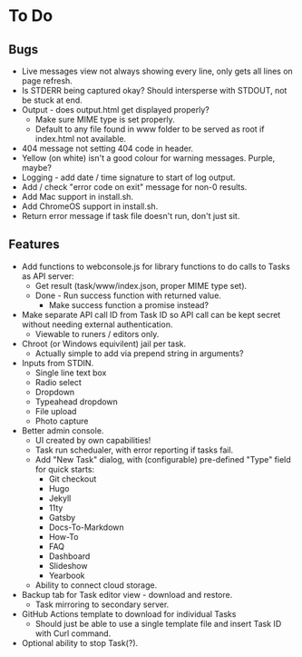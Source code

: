 # To Do

## Bugs

* Live messages view not always showing every line, only gets all lines on page refresh.
* Is STDERR being captured okay? Should intersperse with STDOUT, not be stuck at end.
* Output - does output.html get displayed properly?
  * Make sure MIME type is set properly.
  * Default to any file found in www folder to be served as root if index.html not available.
* 404 message not setting 404 code in header.
* Yellow (on white) isn't a good colour for warning messages. Purple, maybe?
* Logging - add date / time signature to start of log output.
* Add / check "error code on exit" message for non-0 results.
* Add Mac support in install.sh.
* Add ChromeOS support in install.sh.
* Return error message if task file doesn't run, don't just sit.

## Features

* Add functions to webconsole.js for library functions to do calls to Tasks as API server:
  * Get result (task/www/index.json, proper MIME type set).
  * Done - Run success function with returned value.
    * Make success function a promise instead?
* Make separate API call ID from Task ID so API call can be kept secret without needing external authentication.
  * Viewable to runers / editors only.
* Chroot (or Windows equivilent) jail per task.
  * Actually simple to add via prepend string in arguments?
* Inputs from STDIN.
  * Single line text box
  * Radio select
  * Dropdown
  * Typeahead dropdown
  * File upload
  * Photo capture
* Better admin console.
  * UI created by own capabilities!
  * Task run schedualer, with error reporting if tasks fail.
  * Add "New Task" dialog, with (configurable) pre-defined "Type" field for quick starts:
    * Git checkout
    * Hugo
    * Jekyll
    * 11ty
    * Gatsby
    * Docs-To-Markdown
    * How-To
    * FAQ
    * Dashboard
    * Slideshow
    * Yearbook
  * Ability to connect cloud storage.
* Backup tab for Task editor view - download and restore.
  * Task mirroring to secondary server.
* GitHub Actions template to download for individual Tasks
  * Should just be able to use a single template file and insert Task ID with Curl command.
* Optional ability to stop Task(?).
